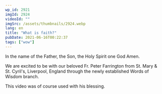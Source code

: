 ```yaml
---
wp_id: 2921
imgId: 2924
videoId: ""
imgSrc: /assets/thumbnails/2924.webp
lang: en
title: "What is faith?"
pubDate: 2021-06-16T00:22:37
tags: ["wow"]
---
```


<p>In the name of the Father, the Son, the Holy Spirit one God Amen.</p>
<p>We are excited to be with our beloved Fr. Peter Farrington from St. Mary &amp; St. Cyril's, Liverpool, England through the newly established Words of Wisdom branch.</p>
<p>This video was of course used with his blessing.</p>
<p>&nbsp;</p>
